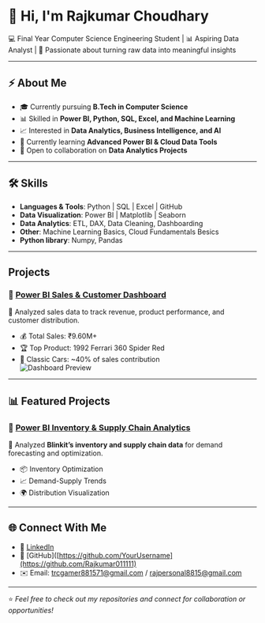 # 👋 Hi, I'm Rajkumar Choudhary  

💻 Final Year Computer Science Engineering Student | 📊 Aspiring Data Analyst | 🚀 Passionate about turning raw data into meaningful insights  

---

## ⚡ About Me  
- 🎓 Currently pursuing **B.Tech in Computer Science**  
- 📊 Skilled in **Power BI, Python, SQL, Excel, and Machine Learning**  
- 📈 Interested in **Data Analytics, Business Intelligence, and AI**  
- 🌱 Currently learning **Advanced Power BI & Cloud Data Tools**  
- 🤝 Open to collaboration on **Data Analytics Projects**  

---

## 🛠 Skills  
- **Languages & Tools**: Python | SQL | Excel | GitHub  
- **Data Visualization**: Power BI | Matplotlib | Seaborn  
- **Data Analytics**: ETL, DAX, Data Cleaning, Dashboarding  
- **Other**: Machine Learning Basics, Cloud Fundamentals Besics
- **Python library**: Numpy, Pandas

---

## Projects  

### 🔹 [Power BI Sales & Customer Dashboard](https://github.com/Rajkumar011111/Sales-Customer-Dashboard)  
📌 Analyzed sales data to track revenue, product performance, and customer distribution.  
- 💰 Total Sales: ₹9.60M+  
- 🏆 Top Product: 1992 Ferrari 360 Spider Red  
- 🚗 Classic Cars: ~40% of sales contribution  
![Dashboard Preview]((https://github.com/Rajkumar011111/Sales-Customer-Dashboard/blob/main/datasets_dashboard1.png))  

---
## 📊 Featured Projects  
### 🔹 [Power BI Inventory & Supply Chain Analytics](https://github.com/YourUsername/SupplyChain-Analytics)  
📌 Analyzed **Blinkit’s inventory and supply chain data** for demand forecasting and optimization.  
- 📦 Inventory Optimization  
- 📈 Demand-Supply Trends  
- 🌍 Distribution Visualization  

---

## 🌐 Connect With Me  
- 🔗 [LinkedIn](www.linkedin.com/in/rajkumar18vt)  
- 📂 [GitHub]([https://github.com/YourUsername](https://github.com/Rajkumar011111)  
- ✉️ Email: trcgamer881571@gmail.com / rajpersonal8815@gmail.com

---

⭐️ *Feel free to check out my repositories and connect for collaboration or opportunities!*  


